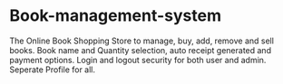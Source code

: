 # Book-management-system
The Online Book Shopping Store to manage, buy, add, remove and sell books. Book name and Quantity selection, auto receipt generated and payment options. Login and logout security for both user and admin. Seperate Profile for all.
